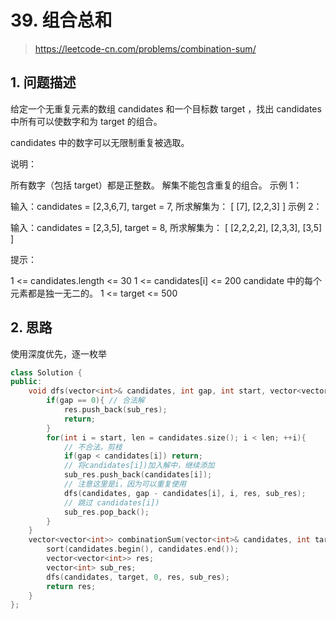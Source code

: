# 39. 组合总和

> https://leetcode-cn.com/problems/combination-sum/

## 1. 问题描述

给定一个无重复元素的数组 candidates 和一个目标数 target ，找出 candidates 中所有可以使数字和为 target 的组合。

candidates 中的数字可以无限制重复被选取。

说明：

所有数字（包括 target）都是正整数。
解集不能包含重复的组合。 
示例 1：

输入：candidates = [2,3,6,7], target = 7,
所求解集为：
[
  [7],
  [2,2,3]
]
示例 2：

输入：candidates = [2,3,5], target = 8,
所求解集为：
[
  [2,2,2,2],
  [2,3,3],
  [3,5]
]
 

提示：

1 <= candidates.length <= 30
1 <= candidates[i] <= 200
candidate 中的每个元素都是独一无二的。
1 <= target <= 500

## 2. 思路

使用深度优先，逐一枚举

```cpp
class Solution {
public:
    void dfs(vector<int>& candidates, int gap, int start, vector<vector<int>> &res, vector<int> &sub_res){
        if(gap == 0){ // 合法解
            res.push_back(sub_res);
            return;
        }
        for(int i = start, len = candidates.size(); i < len; ++i){
            // 不合法，剪枝
            if(gap < candidates[i]) return;
            // 将candidates[i])加入解中，继续添加
            sub_res.push_back(candidates[i]);
            // 注意这里是i，因为可以重复使用
            dfs(candidates, gap - candidates[i], i, res, sub_res);
            // 跳过 candidates[i])
            sub_res.pop_back();
        }
    }
    vector<vector<int>> combinationSum(vector<int>& candidates, int target) {
        sort(candidates.begin(), candidates.end());
        vector<vector<int>> res;
        vector<int> sub_res;
        dfs(candidates, target, 0, res, sub_res);
        return res;
    }
};
```